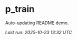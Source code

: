 # p_train

Auto-updating README demo.

<!--START_SECTION:status-->
_Last run: 2025-10-23 13:32 UTC_
<!--END_SECTION:status-->










































































































































































































































































































































































































































































































































































































































































































































































































































































































































































































































































































































































































































































































































































































































































































